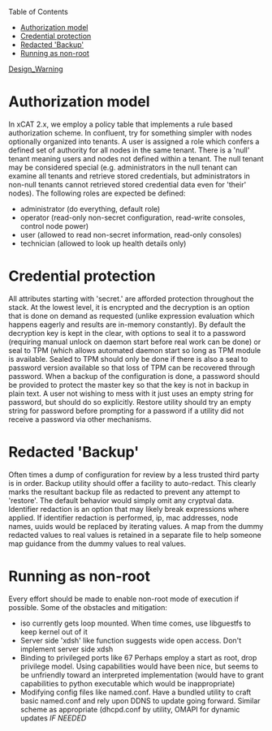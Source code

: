 <!-- START doctoc generated TOC please keep comment here to allow auto update -->
<!-- DON'T EDIT THIS SECTION, INSTEAD RE-RUN doctoc TO UPDATE -->
Table of Contents

- [Authorization model](#authorization-model)
- [Credential protection](#credential-protection)
- [Redacted 'Backup'](#redacted-backup)
- [Running as non-root](#running-as-non-root)

<!-- END doctoc generated TOC please keep comment here to allow auto update -->

[Design_Warning](Design_Warning)

Authorization model
=======================
In xCAT 2.x, we employ a policy table that implements a rule based authorization scheme.  In confluent, try for something simpler with nodes optionally organized into tenants.  A user is assigned a role which confers a defined set of authority for all nodes in the same tenant.  There is a 'null' tenant meaning users and nodes not defined within a tenant.  The null tenant may be considered special (e.g. administrators in the null tenant can examine all tenants and retrieve stored credentials, but administrators in non-null tenants cannot retrieved stored credential data even for 'their' nodes).  The following roles are expected be defined:

* administrator (do everything, default role)
* operator (read-only non-secret configuration, read-write consoles, control node power)
* user (allowed to read non-secret information, read-only consoles)
* technician (allowed to look up health details only)

Credential protection
=========================
All attributes starting with 'secret.' are afforded protection throughout the stack.  At the lowest level, it is encrypted and the decryption is an option that is done on demand as requested (unlike expression evaluation which happens eagerly and results are in-memory constantly).  By default the decryption key is kept in the clear, with options to seal it to a password (requiring manual unlock on daemon start before real work can be done) or seal to TPM (which allows automated daemon start so long as TPM module is available.  Sealed to TPM should only be done if there is also a seal to password version available so that loss of TPM can be recovered through password.  When a backup of the configuration is done, a password should be provided to protect the master key so that the key is not in backup in plain text.  A user not wishing to mess with it just uses an empty string for password, but should do so explicitly.  Restore utility should try an empty string for password before prompting for a password if a utility did not receive a password via other mechanisms.

Redacted 'Backup'
===========================
Often times a dump of configuration for review by a less trusted third party is in order.  Backup utility should offer a facility to auto-redact.  This clearly marks the resultant backup file as redacted to prevent any attempt to 'restore'.  The default behavior would simply omit any cryptval data.  Identifier redaction is an option that may likely break expressions where applied.  If identifier redaction is performed, ip, mac addresses, node names, uuids would be replaced by iterating values.  A map from the dummy redacted values to real values is retained in a separate file to help someone map guidance from the dummy values to real values.


Running as non-root
================================
Every effort should be made to enable non-root mode of execution if possible.  Some of the obstacles and mitigation:

* iso currently gets loop mounted.  When time comes, use libguestfs to keep kernel out of it
* Server side 'xdsh' like function suggests wide open access.  Don't implement server side xdsh
* Binding to privileged ports like 67 Perhaps employ a start as root, drop privilege model.  Using capabilities would have been nice, but seems to be unfriendly toward an interpreted implementation (would have to grant capabilities to python executable which would be inappropriate)
* Modifying config files like named.conf.  Have a bundled utility to craft basic named.conf and rely upon DDNS to update going forward.  Similar scheme as appropriate (dhcpd.conf by utility, OMAPI for dynamic updates *IF NEEDED*
